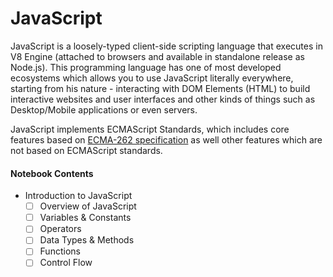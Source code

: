 # JavaScript

JavaScript is a loosely-typed client-side scripting language that executes in V8 Engine (attached to browsers and available in standalone release as Node.js). This programming language has one of most developed ecosystems which allows you to use JavaScript literally everywhere, starting from his nature - interacting with DOM Elements (HTML) to build interactive websites and user interfaces and other kinds of things such as Desktop/Mobile applications or even servers.

JavaScript implements ECMAScript Standards, which includes core features based on [ECMA-262 specification](http://www.ecma-international.org/ecma-262/5.1/ECMA-262.pdf) as well other features which are not based on ECMAScript standards.

#### Notebook Contents

- Introduction to JavaScript
  - [ ] Overview of JavaScript
  - [ ] Variables & Constants
  - [ ] Operators
  - [ ] Data Types & Methods
  - [ ] Functions
  - [ ] Control Flow

